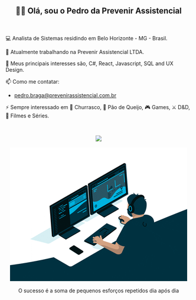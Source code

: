 ## <p align=center>👋🏻 Olá, sou o Pedro da Prevenir Assistencial</p>

<br>

💻 Analista de Sistemas residindo em Belo Horizonte - MG - Brasil.

💼 Atualmente trabalhando na Prevenir Assistencial LTDA.

💬 Meus principais interesses são, C#, React, Javascript, SQL and UX Design.

📫 Como me contatar:
- pedro.braga@prevenirassistencial.com.br

⚡ Sempre interessado em 🍖 Churrasco, 🧀 Pão de Queijo, 🎮 Games, ⚔️ D&D, 🍿 Filmes e Séries.

<br>



<p align="center">
  <a href="https://skillicons.dev">
    <img src="https://skillicons.dev/icons?i=dotnet,cs,html,css,js,ts,react,angular,mysql,azure" />
  </a>
</p>

<p align="center">
  <img src="https://github.com/Pedro-Prev/Pedro-Prev/blob/main/Dev.gif"/>
</p>

<p align="center">
O sucesso é a soma de pequenos esforços repetidos dia após dia
</p>
